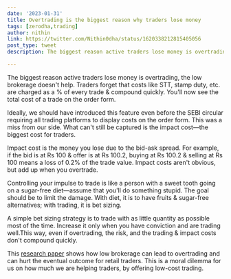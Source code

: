 ```yaml
---
date: '2023-01-31'
title: Overtrading is the biggest reason why traders lose money
tags: [zerodha,trading]
author: nithin
link: https://twitter.com/Nithin0dha/status/1620338212815405056
post_type: tweet
description: The biggest reason active traders lose money is overtrading...

---
```


The biggest reason active traders lose money is overtrading, the low brokerage doesn't help. Traders forget that costs like STT, stamp duty, etc. are charged as a % of every trade & compound quickly. You'll now see the total cost of a trade on the order form. 

Ideally, we should have introduced this feature even before the SEBI circular requiring all trading platforms to display costs on the order form. This was a miss from our side. What can't still be captured is the impact cost—the biggest cost for traders. 

Impact cost is the money you lose due to the bid-ask spread. For example, if the bid is at Rs 100 & offer is at Rs 100.2, buying at Rs 100.2 & selling at Rs 100 means a loss of 0.2% of the trade value. Impact costs aren't obvious, but add up when you overtrade.

Controlling your impulse to trade is like a person with a sweet tooth going on a sugar-free diet—assume that you'll do something stupid. The goal should be to limit the damage.  With diet, it is to have fruits & sugar-free alternatives; with trading, it is bet sizing.

A simple bet sizing strategy is to trade with as little quantity as possible most of the time. Increase it only when you have conviction and are trading well.This way, even if overtrading, the risk, and the trading & impact costs don't compound quickly.

This [research paper](https://tradingqna.com/t/low-brokerage-leads-to-people-overtrading/142819) shows how low brokerage can lead to overtrading and can hurt the eventual outcome for retail traders. This is a moral dilemma for us on how much we are helping traders, by offering low-cost trading.
